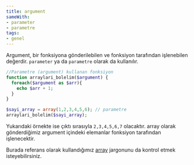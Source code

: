 ```yaml
---
title: argument
sameWith:
- parameter
- parametre
tags:
- genel
---
```


Argument, bir fonksiyona gönderilebilen ve fonksiyon tarafından işlenebilen değerdir. ``parameter`` ya da ``parametre`` olarak da kullanılır. 

```php
//Parametre (argument) kullanan fonksiyon
function arraylari_bolelim($argument) {
  foreach($argument as $arr){
    echo $arr + 1;
  }
}

$sayi_array = array(1,2,3,4,5,6); // parametre
arraylari_bolelim($sayi_array);
```
Yukarıdaki örnekte ise çıktı sırasıyla ``2,3,4,5,6,7`` olacaktır. array olarak gönderdiğimiz argument içindeki elemanlar fonksiyon tarafından işlenecektir.

Burada referans olarak kullandığımız [array](/array) jargonunu da kontrol etmek isteyebilirsiniz.
